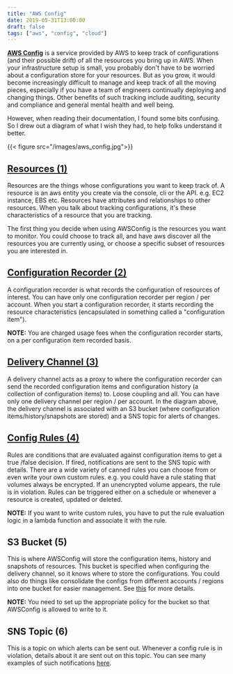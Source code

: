 ```yaml
---
title: "AWS Config"
date: 2019-05-31T13:00:00
draft: false
tags: ["aws", "config", "cloud"]
---
```

[**AWS Config**](https://docs.aws.amazon.com/config/latest/developerguide/WhatIsConfig.html) is a service provided by AWS to keep track of configurations (and their possible drift) of all the resources you bring up in AWS. When your infrastructure setup is small, you probably don't have to be worried about a configuration store for your resources. But as you grow, it would become increasingly difficult to manage and keep track of all the moving pieces, especially if you have a team of engineers continually deploying and changing things. Other benefits of such tracking include auditing, security and compliance and general mental health and well being.

However, when reading their documentation, I found some bits confusing. So I drew out a diagram of what I wish they had, to help folks understand it better.

{{< figure src="/images/aws_config.jpg">}}

## [Resources (1)](https://docs.aws.amazon.com/config/latest/developerguide/resource-config-reference.html)

Resources are the things whose configurations you want to keep track of. A resource is an aws entity you create via the console, cli or the API. e.g. EC2 instance, EBS etc. Resources have attributes and relationships to other resources. When you talk about tracking configurations, it's these characteristics of a resource that you are tracking.

The first thing you decide when using AWSConfig is the resources you want to monitor. You could choose to track all, and have aws discover all the resources you are currently using, or choose a specific subset of resources you are interested in.

## [Configuration Recorder (2)](https://docs.aws.amazon.com/config/latest/developerguide/stop-start-recorder.html)

A configuration recorder is what records the configuration of resources of interest. You can have only one configuration recorder per region / per account. When you start a configuration recorder, it starts recording the resource characteristics (encapsulated in something called a "configuration item").

**NOTE:** You are charged usage fees when the configuration recorder starts, on a per configuration item recorded basis.

## [Delivery Channel (3)](https://docs.aws.amazon.com/config/latest/developerguide/manage-delivery-channel.html)

A delivery channel acts as a proxy to where the configuration recorder can send the recorded configuration items and configuration history (a collection of configuration items) to. Loose coupling and all. You can have only one delivery channel per region / per account. In the diagram above, the delivery channel is associated with an S3 bucket (where configuration items/history/snapshots are stored) and a SNS topic for alerts of changes.

## [Config Rules (4)](https://docs.aws.amazon.com/config/latest/developerguide/evaluate-config.html)

Rules are conditions that are evaluated against configuration items to get a true /false decision. If fired, notifications are sent to the SNS topic with details. There are a wide variety of canned rules you can choose from or even write your own custom rules. e.g. you could have a rule stating that volumes always be encrypted. If an unencrypted volume appears, the rule is in violation. Rules can be triggered either on a schedule or whenever a resource is created, updated or deleted.

**NOTE:** If you want to write custom rules, you have to put the rule evaluation logic in a lambda function and associate it with the rule.

## S3 Bucket (5)

This is where AWSConfig will store the configuration items, history and snapshots of resources. This bucket is specified when configuring the delivery channel, so it knows where to store the configurations. You could also do things like consolidate the configs from different accounts / regions into one bucket for easier management. See [this](https://docs.aws.amazon.com/config/latest/developerguide/aggregate-data.html) for more details.

**NOTE:** You need to set up the appropriate policy for the bucket so that AWSConfig is allowed to write to it.

## SNS Topic (6)

This is a topic on which alerts can be sent out. Whenever a config rule is in violation, details about it are sent out on this topic. You can see many examples of such notifications [here](https://docs.aws.amazon.com/config/latest/developerguide/notifications-for-AWS-Config.html).
